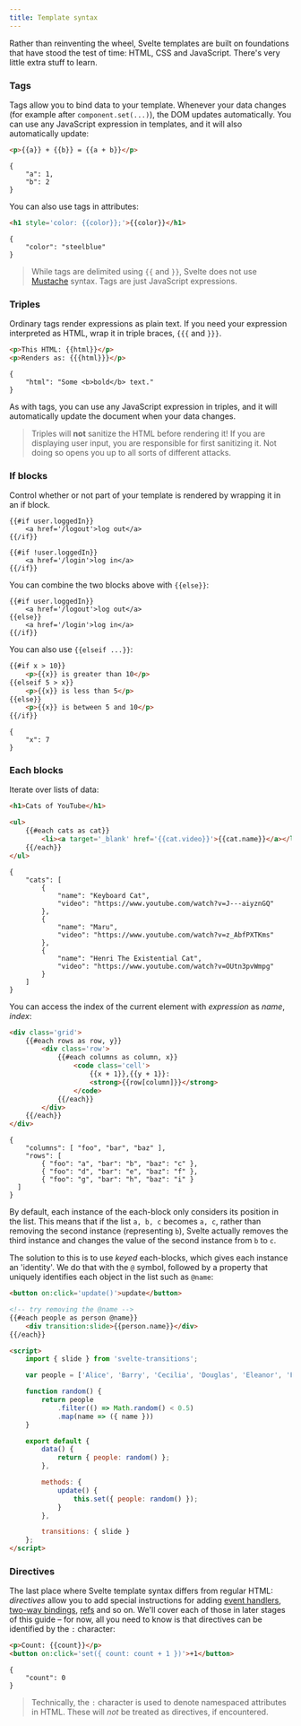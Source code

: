 ```yaml
---
title: Template syntax
---
```


Rather than reinventing the wheel, Svelte templates are built on foundations that have stood the test of time: HTML, CSS and JavaScript. There's very little extra stuff to learn.


### Tags

Tags allow you to bind data to your template. Whenever your data changes (for example after `component.set(...)`), the DOM updates automatically. You can use any JavaScript expression in templates, and it will also automatically update:

```html
<p>{{a}} + {{b}} = {{a + b}}</p>
```

```hidden-data
{
	"a": 1,
	"b": 2
}
```

You can also use tags in attributes:

```html
<h1 style='color: {{color}};'>{{color}}</h1>
```

```hidden-data
{
	"color": "steelblue"
}
```

> While tags are delimited using `{{` and `}}`, Svelte does not use [Mustache](https://mustache.github.io/) syntax. Tags are just JavaScript expressions.


### Triples

Ordinary tags render expressions as plain text. If you need your expression interpreted as HTML, wrap it in triple braces, `{{{` and `}}}`.

```html
<p>This HTML: {{html}}</p>
<p>Renders as: {{{html}}}</p>
```

```hidden-data
{
	"html": "Some <b>bold</b> text."
}
```

As with tags, you can use any JavaScript expression in triples, and it will automatically update the document when your data changes.

> Triples will **not** sanitize the HTML before rendering it! If you are displaying user input, you are responsible for first sanitizing it. Not doing so opens you up to all sorts of different attacks.


### If blocks

Control whether or not part of your template is rendered by wrapping it in an if block.

```html-no-repl
{{#if user.loggedIn}}
	<a href='/logout'>log out</a>
{{/if}}

{{#if !user.loggedIn}}
	<a href='/login'>log in</a>
{{/if}}
```

You can combine the two blocks above with `{{else}}`:

```html-no-repl
{{#if user.loggedIn}}
	<a href='/logout'>log out</a>
{{else}}
	<a href='/login'>log in</a>
{{/if}}
```

You can also use `{{elseif ...}}`:

```html
{{#if x > 10}}
	<p>{{x}} is greater than 10</p>
{{elseif 5 > x}}
	<p>{{x}} is less than 5</p>
{{else}}
	<p>{{x}} is between 5 and 10</p>
{{/if}}
```

```hidden-data
{
	"x": 7
}
```

### Each blocks

Iterate over lists of data:

```html
<h1>Cats of YouTube</h1>

<ul>
	{{#each cats as cat}}
		<li><a target='_blank' href='{{cat.video}}'>{{cat.name}}</a></li>
	{{/each}}
</ul>
```

```hidden-data
{
	"cats": [
		{
			"name": "Keyboard Cat",
			"video": "https://www.youtube.com/watch?v=J---aiyznGQ"
		},
		{
			"name": "Maru",
			"video": "https://www.youtube.com/watch?v=z_AbfPXTKms"
		},
		{
			"name": "Henri The Existential Cat",
			"video": "https://www.youtube.com/watch?v=OUtn3pvWmpg"
		}
	]
}
```

You can access the index of the current element with *expression* as *name*, *index*:

```html
<div class='grid'>
	{{#each rows as row, y}}
		<div class='row'>
			{{#each columns as column, x}}
				<code class='cell'>
					{{x + 1}},{{y + 1}}:
					<strong>{{row[column]}}</strong>
				</code>
			{{/each}}
		</div>
	{{/each}}
</div>
```

```hidden-data
{
	"columns": [ "foo", "bar", "baz" ],
	"rows": [
		{ "foo": "a", "bar": "b", "baz": "c" },
		{ "foo": "d", "bar": "e", "baz": "f" },
		{ "foo": "g", "bar": "h", "baz": "i" }
  ]
}
```

By default, each instance of the each-block only considers its position in the list. This means that if the list `a, b, c` becomes `a, c`, rather than removing the second instance (representing `b`), Svelte actually removes the third instance and changes the value of the second instance from `b` to `c`.

The solution to this is to use *keyed* each-blocks, which gives each instance an 'identity'. We do that with the `@` symbol, followed by a property that uniquely identifies each object in the list such as `@name`:

```html
<button on:click='update()'>update</button>

<!-- try removing the @name -->
{{#each people as person @name}}
	<div transition:slide>{{person.name}}</div>
{{/each}}

<script>
	import { slide } from 'svelte-transitions';

	var people = ['Alice', 'Barry', 'Cecilia', 'Douglas', 'Eleanor', 'Felix', 'Grace', 'Horatio', 'Isabelle'];

	function random() {
		return people
			.filter(() => Math.random() < 0.5)
			.map(name => ({ name }))
	}

	export default {
		data() {
			return { people: random() };
		},

		methods: {
			update() {
				this.set({ people: random() });
			}
		},

		transitions: { slide }
	};
</script>
```

### Directives

The last place where Svelte template syntax differs from regular HTML: *directives* allow you to add special instructions for adding [event handlers](#event-handlers), [two-way bindings](#two-way-binding), [refs](#refs) and so on. We'll cover each of those in later stages of this guide – for now, all you need to know is that directives can be identified by the `:` character:

```html
<p>Count: {{count}}</p>
<button on:click='set({ count: count + 1 })'>+1</button>
```

```hidden-data
{
	"count": 0
}
```

> Technically, the `:` character is used to denote namespaced attributes in HTML. These will *not* be treated as directives, if encountered.

